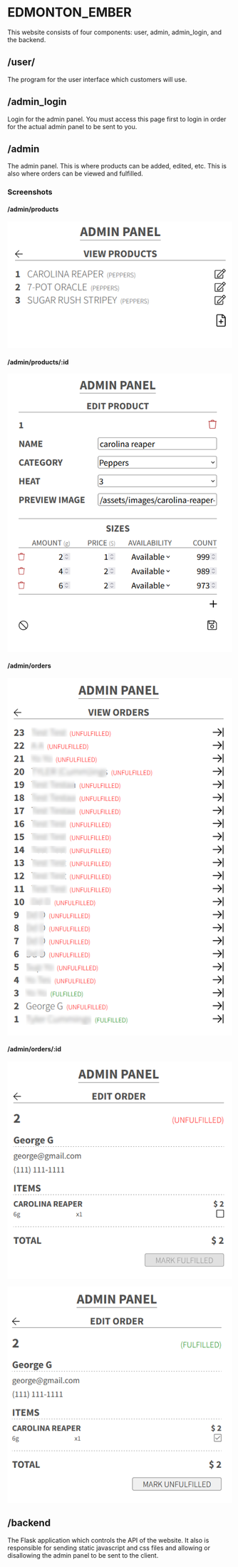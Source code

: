 # EDMONTON_EMBER

This website consists of four components: user, admin, admin_login, and the backend.

## /user/

The program for the user interface which customers will use.

## /admin_login

Login for the admin panel. You must access this page first to login in order for the actual admin panel to be sent to you.

## /admin

The admin panel. This is where products can be added, edited, etc. This is also where orders can be viewed and fulfilled.

### Screenshots

#### /admin/products

![Screenshot](screenshots/admin-product-list.png)

#### /admin/products/:id

![Screenshot](screenshots/admin-edit-product.png)

#### /admin/orders

![Screenshot](screenshots/admin-order-list.png)

#### /admin/orders/:id

![Screenshot](screenshots/admin-view-order-unfulfilled.png)

![Screenshot](screenshots/admin-view-order-fulfilled.png)

## /backend

The Flask application which controls the API of the website. It also is responsible for sending static javascript and css files and allowing or disallowing the admin panel to be sent to the client.
